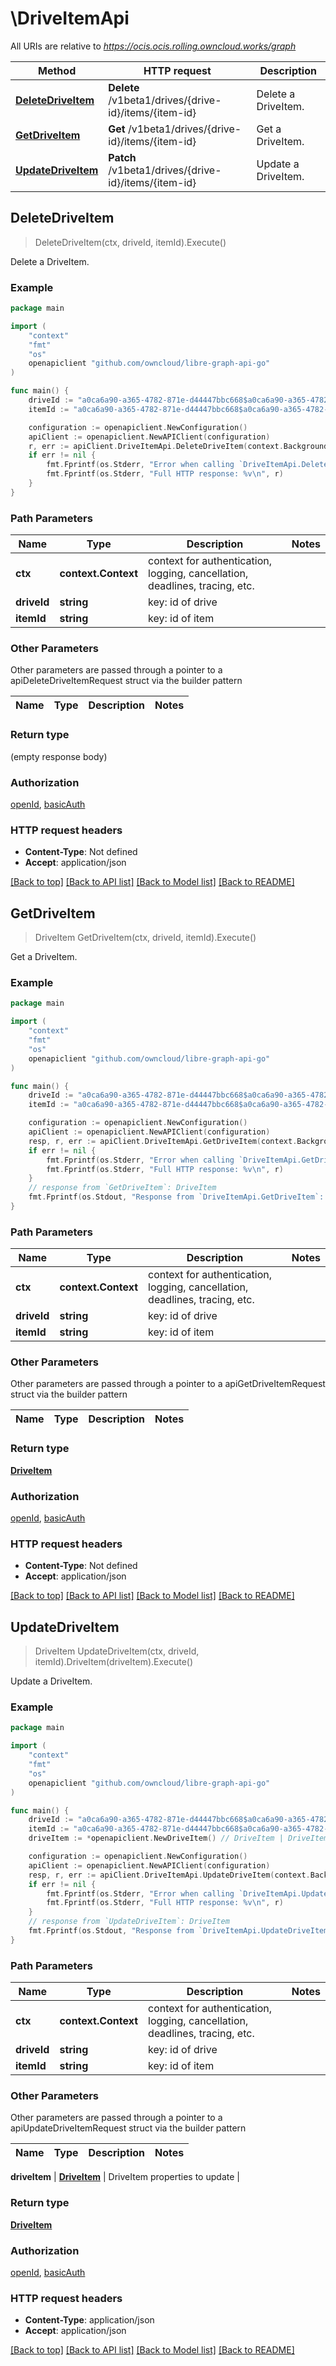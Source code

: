 # \DriveItemApi

All URIs are relative to *https://ocis.ocis.rolling.owncloud.works/graph*

Method | HTTP request | Description
------------- | ------------- | -------------
[**DeleteDriveItem**](DriveItemApi.md#DeleteDriveItem) | **Delete** /v1beta1/drives/{drive-id}/items/{item-id} | Delete a DriveItem.
[**GetDriveItem**](DriveItemApi.md#GetDriveItem) | **Get** /v1beta1/drives/{drive-id}/items/{item-id} | Get a DriveItem.
[**UpdateDriveItem**](DriveItemApi.md#UpdateDriveItem) | **Patch** /v1beta1/drives/{drive-id}/items/{item-id} | Update a DriveItem.



## DeleteDriveItem

> DeleteDriveItem(ctx, driveId, itemId).Execute()

Delete a DriveItem.



### Example

```go
package main

import (
	"context"
	"fmt"
	"os"
	openapiclient "github.com/owncloud/libre-graph-api-go"
)

func main() {
	driveId := "a0ca6a90-a365-4782-871e-d44447bbc668$a0ca6a90-a365-4782-871e-d44447bbc668" // string | key: id of drive
	itemId := "a0ca6a90-a365-4782-871e-d44447bbc668$a0ca6a90-a365-4782-871e-d44447bbc668!share-id" // string | key: id of item

	configuration := openapiclient.NewConfiguration()
	apiClient := openapiclient.NewAPIClient(configuration)
	r, err := apiClient.DriveItemApi.DeleteDriveItem(context.Background(), driveId, itemId).Execute()
	if err != nil {
		fmt.Fprintf(os.Stderr, "Error when calling `DriveItemApi.DeleteDriveItem``: %v\n", err)
		fmt.Fprintf(os.Stderr, "Full HTTP response: %v\n", r)
	}
}
```

### Path Parameters


Name | Type | Description  | Notes
------------- | ------------- | ------------- | -------------
**ctx** | **context.Context** | context for authentication, logging, cancellation, deadlines, tracing, etc.
**driveId** | **string** | key: id of drive | 
**itemId** | **string** | key: id of item | 

### Other Parameters

Other parameters are passed through a pointer to a apiDeleteDriveItemRequest struct via the builder pattern


Name | Type | Description  | Notes
------------- | ------------- | ------------- | -------------



### Return type

 (empty response body)

### Authorization

[openId](../README.md#openId), [basicAuth](../README.md#basicAuth)

### HTTP request headers

- **Content-Type**: Not defined
- **Accept**: application/json

[[Back to top]](#) [[Back to API list]](../README.md#documentation-for-api-endpoints)
[[Back to Model list]](../README.md#documentation-for-models)
[[Back to README]](../README.md)


## GetDriveItem

> DriveItem GetDriveItem(ctx, driveId, itemId).Execute()

Get a DriveItem.



### Example

```go
package main

import (
	"context"
	"fmt"
	"os"
	openapiclient "github.com/owncloud/libre-graph-api-go"
)

func main() {
	driveId := "a0ca6a90-a365-4782-871e-d44447bbc668$a0ca6a90-a365-4782-871e-d44447bbc668" // string | key: id of drive
	itemId := "a0ca6a90-a365-4782-871e-d44447bbc668$a0ca6a90-a365-4782-871e-d44447bbc668!share-id" // string | key: id of item

	configuration := openapiclient.NewConfiguration()
	apiClient := openapiclient.NewAPIClient(configuration)
	resp, r, err := apiClient.DriveItemApi.GetDriveItem(context.Background(), driveId, itemId).Execute()
	if err != nil {
		fmt.Fprintf(os.Stderr, "Error when calling `DriveItemApi.GetDriveItem``: %v\n", err)
		fmt.Fprintf(os.Stderr, "Full HTTP response: %v\n", r)
	}
	// response from `GetDriveItem`: DriveItem
	fmt.Fprintf(os.Stdout, "Response from `DriveItemApi.GetDriveItem`: %v\n", resp)
}
```

### Path Parameters


Name | Type | Description  | Notes
------------- | ------------- | ------------- | -------------
**ctx** | **context.Context** | context for authentication, logging, cancellation, deadlines, tracing, etc.
**driveId** | **string** | key: id of drive | 
**itemId** | **string** | key: id of item | 

### Other Parameters

Other parameters are passed through a pointer to a apiGetDriveItemRequest struct via the builder pattern


Name | Type | Description  | Notes
------------- | ------------- | ------------- | -------------



### Return type

[**DriveItem**](DriveItem.md)

### Authorization

[openId](../README.md#openId), [basicAuth](../README.md#basicAuth)

### HTTP request headers

- **Content-Type**: Not defined
- **Accept**: application/json

[[Back to top]](#) [[Back to API list]](../README.md#documentation-for-api-endpoints)
[[Back to Model list]](../README.md#documentation-for-models)
[[Back to README]](../README.md)


## UpdateDriveItem

> DriveItem UpdateDriveItem(ctx, driveId, itemId).DriveItem(driveItem).Execute()

Update a DriveItem.



### Example

```go
package main

import (
	"context"
	"fmt"
	"os"
	openapiclient "github.com/owncloud/libre-graph-api-go"
)

func main() {
	driveId := "a0ca6a90-a365-4782-871e-d44447bbc668$a0ca6a90-a365-4782-871e-d44447bbc668" // string | key: id of drive
	itemId := "a0ca6a90-a365-4782-871e-d44447bbc668$a0ca6a90-a365-4782-871e-d44447bbc668!share-id" // string | key: id of item
	driveItem := *openapiclient.NewDriveItem() // DriveItem | DriveItem properties to update

	configuration := openapiclient.NewConfiguration()
	apiClient := openapiclient.NewAPIClient(configuration)
	resp, r, err := apiClient.DriveItemApi.UpdateDriveItem(context.Background(), driveId, itemId).DriveItem(driveItem).Execute()
	if err != nil {
		fmt.Fprintf(os.Stderr, "Error when calling `DriveItemApi.UpdateDriveItem``: %v\n", err)
		fmt.Fprintf(os.Stderr, "Full HTTP response: %v\n", r)
	}
	// response from `UpdateDriveItem`: DriveItem
	fmt.Fprintf(os.Stdout, "Response from `DriveItemApi.UpdateDriveItem`: %v\n", resp)
}
```

### Path Parameters


Name | Type | Description  | Notes
------------- | ------------- | ------------- | -------------
**ctx** | **context.Context** | context for authentication, logging, cancellation, deadlines, tracing, etc.
**driveId** | **string** | key: id of drive | 
**itemId** | **string** | key: id of item | 

### Other Parameters

Other parameters are passed through a pointer to a apiUpdateDriveItemRequest struct via the builder pattern


Name | Type | Description  | Notes
------------- | ------------- | ------------- | -------------


 **driveItem** | [**DriveItem**](DriveItem.md) | DriveItem properties to update | 

### Return type

[**DriveItem**](DriveItem.md)

### Authorization

[openId](../README.md#openId), [basicAuth](../README.md#basicAuth)

### HTTP request headers

- **Content-Type**: application/json
- **Accept**: application/json

[[Back to top]](#) [[Back to API list]](../README.md#documentation-for-api-endpoints)
[[Back to Model list]](../README.md#documentation-for-models)
[[Back to README]](../README.md)


